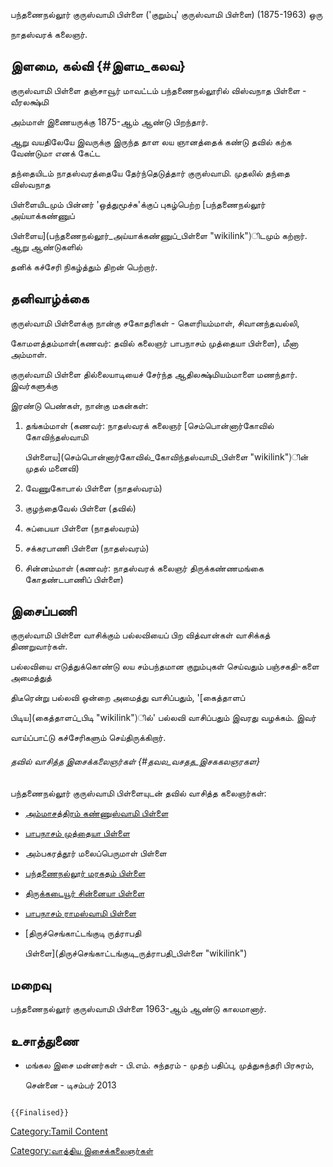 பந்தணைநல்லூர் குருஸ்வாமி பிள்ளை ('குறும்பு' குருஸ்வாமி பிள்ளை) (1875-1963) ஒரு
நாதஸ்வரக் கலைஞர்.

## இளமை, கல்வி {#இளம_கலவ}

குருஸ்வாமி பிள்ளை தஞ்சாவூர் மாவட்டம் பந்தணைநல்லூரில் விஸ்வநாத பிள்ளை - வீரலக்ஷ்மி
அம்மாள் இணையருக்கு 1875-ஆம் ஆண்டு பிறந்தார்.

ஆறு வயதிலேயே இவருக்கு இருந்த தாள லய ஞானத்தைக் கண்டு தவில் கற்க வேண்டுமா எனக் கேட்ட
தந்தையிடம் நாதஸ்வரத்தையே தேர்ந்தெடுத்தார் குருஸ்வாமி. முதலில் தந்தை விஸ்வநாத
பிள்ளையிடமும் பின்னர் 'ஒத்துமூச்சு'க்குப் புகழ்பெற்ற [பந்தணைநல்லூர் அய்யாக்கண்ணுப்
பிள்ளைய](பந்தணைநல்லூர்_அய்யாக்கண்ணுப்_பிள்ளை "wikilink")ிடமும் கற்றார். ஆறு ஆண்டுகளில்
தனிக் கச்சேரி நிகழ்த்தும் திறன் பெற்றார்.

## தனிவாழ்க்கை

குருஸ்வாமி பிள்ளைக்கு நான்கு சகோதரிகள் - கௌரியம்மாள், சிவானந்தவல்லி,
கோமளத்தம்மாள்(கணவர்: தவில் கலைஞர் பாபநாசம் முத்தையா பிள்ளை), மீனா அம்மாள்.

குருஸ்வாமி பிள்ளை தில்லையாடியைச் சேர்ந்த ஆதிலக்ஷ்மியம்மாளை மணந்தார். இவர்களுக்கு
இரண்டு பெண்கள், நான்கு மகன்கள்:

1.  தங்கம்மாள் (கணவர்: நாதஸ்வரக் கலைஞர் [செம்பொன்னார்கோவில் கோவிந்தஸ்வாமி
    பிள்ளைய](செம்பொன்னார்கோவில்_கோவிந்தஸ்வாமி_பிள்ளை "wikilink")ின் முதல் மனைவி)
2.  வேணுகோபால் பிள்ளை (நாதஸ்வரம்)
3.  குழந்தைவேல் பிள்ளை (தவில்)
4.  சுப்பையா பிள்ளை (நாதஸ்வரம்)
5.  சக்கரபாணி பிள்ளை (நாதஸ்வரம்)
6.  சின்னம்மாள் (கணவர்: நாதஸ்வரக் கலைஞர் திருக்கண்ணமங்கை கோதண்டபாணிப் பிள்ளை)

## இசைப்பணி

குருஸ்வாமி பிள்ளை வாசிக்கும் பல்லவியைப் பிற வித்வான்கள் வாசிக்கத் திணறுவார்கள்.
பல்லவியை எடுத்துக்கொண்டு லய சம்பந்தமான குறும்புகள் செய்வதும் பஞ்சகதி-களை அமைத்துத்
திடீரென்று பல்லவி ஒன்றை அமைத்து வாசிப்பதும், \'[கைத்தாளப்
பிடிய](கைத்தாளப்_பிடி "wikilink")ில்' பல்லவி வாசிப்பதும் இவரது வழக்கம். இவர்
வாய்ப்பாட்டு கச்சேரிகளும் செய்திருக்கிறார்.

###### தவில் வாசித்த இசைக்கலைஞர்கள் {#தவல_வசதத_இசககலஞரகள}

பந்தணைநல்லூர் குருஸ்வாமி பிள்ளையுடன் தவில் வாசித்த கலைஞர்கள்:

-   [அம்மாசத்திரம் கண்ணுஸ்வாமி பிள்ளை](அம்மாசத்திரம்_கண்ணுஸ்வாமி_பிள்ளை "wikilink")
-   [பாபநாசம் முத்தையா பிள்ளை](பாபநாசம்_முத்தையா_பிள்ளை "wikilink")
-   அம்பகரத்தூர் மலைப்பெருமாள் பிள்ளை
-   [பந்தணைநல்லூர் மரகதம் பிள்ளை](பந்தணைநல்லூர்_மரகதம்_பிள்ளை "wikilink")
-   [திருக்கடையூர் சின்னையா பிள்ளை](திருக்கடையூர்_சின்னையா_பிள்ளை "wikilink")
-   [பாபநாசம் ராமஸ்வாமி பிள்ளை](பாபநாசம்_ராமஸ்வாமி_பிள்ளை "wikilink")
-   [திருச்செங்காட்டங்குடி ருத்ராபதி
    பிள்ளை](திருச்செங்காட்டங்குடி_ருத்ராபதி_பிள்ளை "wikilink")

## மறைவு

பந்தணைநல்லூர் குருஸ்வாமி பிள்ளை 1963-ஆம் ஆண்டு காலமானார்.

## உசாத்துணை

-   மங்கல இசை மன்னர்கள் - பி.எம். சுந்தரம் - முதற் பதிப்பு, முத்துசுந்தரி பிரசுரம்,
    சென்னை - டிசம்பர் 2013

```{=mediawiki}
{{Finalised}}
```
[Category:Tamil Content](Category:Tamil_Content "wikilink")
[Category:வாத்திய இசைக்கலைஞர்கள்](Category:வாத்திய_இசைக்கலைஞர்கள் "wikilink")
